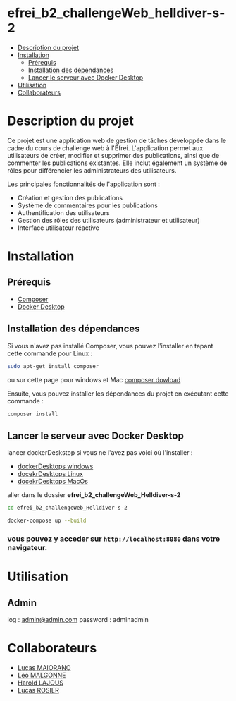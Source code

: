# efrei_b2_challengeWeb_helldiver-s-2 <!-- omit in toc -->

- [Description du projet](#description-du-projet)
- [Installation](#installation)
  - [Prérequis](#prérequis)
  - [Installation des dépendances](#installation-des-dépendances)
  - [Lancer le serveur avec Docker Desktop](#lancer-le-serveur-avec-docker-desktop)
- [Utilisation](#utilisation)
- [Collaborateurs](#collaborateurs)

# Description du projet

Ce projet est une application web de gestion de tâches développée dans le cadre du cours de challenge web à l'Efrei. L'application permet aux utilisateurs de créer, modifier et supprimer des publications, ainsi que de commenter les publications existantes. Elle inclut également un système de rôles pour différencier les administrateurs des utilisateurs.

Les principales fonctionnalités de l'application sont :
- Création et gestion des publications
- Système de commentaires pour les publications
- Authentification des utilisateurs
- Gestion des rôles des utilisateurs (administrateur et utilisateur)
- Interface utilisateur réactive

# Installation

## Prérequis

- [Composer](https://getcomposer.org/download/)
- [Docker Desktop](https://www.docker.com/products/docker-desktop)

## Installation des dépendances

Si vous n'avez pas installé Composer, vous pouvez l'installer en tapant cette commande pour Linux :

```bash
sudo apt-get install composer
```
ou sur cette page pour windows et Mac  [composer dowload](https://getcomposer.org/download/)


Ensuite, vous pouvez installer les dépendances du projet en exécutant cette commande :

```bash
composer install
```

## Lancer le serveur avec Docker Desktop

lancer dockerDeskstop si vous ne l'avez pas voici où l'installer :

- [dockerDesktops windows](https://docs.docker.com/desktop/setup/install/windows-install/)
- [docekrDesktops Linux](https://docs.docker.com/desktop/setup/install/linux/)
- [docekrDesktops MacOs](https://docs.docker.com/desktop/setup/install/mac-install/)

aller dans le dossier **efrei_b2_challengeWeb_Helldiver-s-2**

```bash
cd efrei_b2_challengeWeb_Helldiver-s-2
```

```bash
docker-compose up --build
```

### vous pouvez y acceder sur `http://localhost:8080` dans votre navigateur. <!-- omit in toc -->

# Utilisation

## Admin <!-- omit in toc -->

log : admin@admin.com
password : adminadmin


# Collaborateurs

- [Lucas MAIORANO](https://github.com/lucasmaiorano77)
- [Leo MALGONNE](https://github.com/AlpinooO)
- [Harold LAJOUS](https://github.com/Lajous-Harold)
- [Lucas ROSIER](https://github.com/LucasR65)
````
